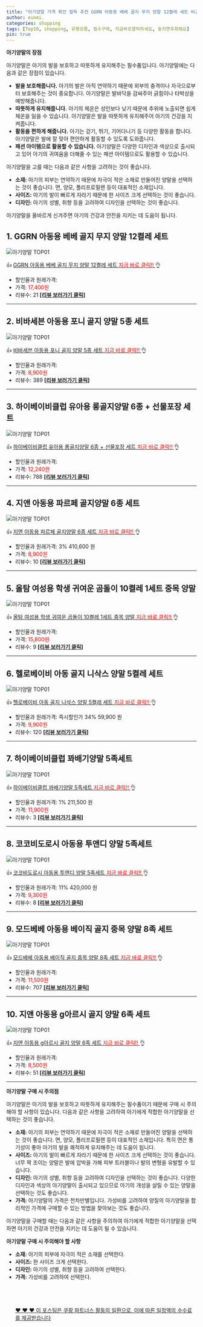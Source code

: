 ```yaml
---
title: "아기양말 가격 확인 필독 추천 GGRN 아동용 베베 골지 무지 양말 12켤레 세트 비교 장점 구매가이드"
author: eunmi.
categories: shopping
tags: [Top10, shopping, 유행상품, 필수구매, 지금바로클릭하세요, 놓치면후회해요]
pin: true
---
```

**아기양말의 장점**

아기양말은 아기의 발을 보호하고 따뜻하게 유지해주는 필수품입니다. 아기양말에는 다음과 같은 장점이 있습니다.

* **발을 보호해줍니다.** 아기의 발은 아직 연약하기 때문에 외부의 충격이나 자극으로부터 보호해주는 것이 중요합니다. 아기양말은 발바닥을 감싸주어 긁힘이나 타박상을 예방해줍니다.
* **따뜻하게 유지해줍니다.** 아기의 체온은 성인보다 낮기 때문에 추위에 노출되면 쉽게 체온을 잃을 수 있습니다. 아기양말은 발을 따뜻하게 유지해주어 아기의 건강을 지켜줍니다.
* **활동을 편하게 해줍니다.** 아기는 걷기, 뛰기, 기어다니기 등 다양한 활동을 합니다. 아기양말은 발에 잘 맞아 편안하게 활동할 수 있도록 도와줍니다.
* **패션 아이템으로 활용할 수 있습니다.** 아기양말은 다양한 디자인과 색상으로 출시되고 있어 아기의 귀여움을 더해줄 수 있는 패션 아이템으로도 활용할 수 있습니다.

아기양말을 고를 때는 다음과 같은 사항을 고려하는 것이 좋습니다.

* **소재:** 아기의 피부는 연약하기 때문에 자극이 적은 소재로 만들어진 양말을 선택하는 것이 좋습니다. 면, 양모, 폴리프로필렌 등이 대표적인 소재입니다.
* **사이즈:** 아기의 발이 빠르게 자라기 때문에 한 사이즈 크게 선택하는 것이 좋습니다.
* **디자인:** 아기의 성별, 취향 등을 고려하여 디자인을 선택하는 것이 좋습니다.

아기양말을 올바르게 신겨주면 아기의 건강과 안전을 지키는 데 도움이 됩니다.

   

## 1. GGRN 아동용 베베 골지 무지 양말 12켤레 세트

![아기양말 TOP01](https://thumbnail8.coupangcdn.com/thumbnails/remote/230x230ex/image/retail/images/1526668748748087-f0cffd1b-b85c-4c52-b22e-23bde9d0fb3e.jpg)


👍 [GGRN 아동용 베베 골지 무지 양말 12켤레 세트 <font color=red> 지금 바로 클릭!! </font> ](https://link.coupang.com/re/AFFSDP?lptag=AF3617701&subid=GithubCoopas&pageKey=5709777572&traceid=V0-153&itemId=9516483453&vendorItemId=83988801112) 👌 


- 할인율과 원래가격: 
- 가격: <span style='color:red'>17,400원</span>
- 리뷰수: 21  [**[리뷰 보러가기 클릭]**](https://link.coupang.com/re/AFFSDP?lptag=AF3617701&subid=GithubCoopas&pageKey=5709777572&traceid=V0-153&itemId=9516483453&vendorItemId=83988801112)

---


   

## 2. 비바세븐 아동용 포니 골지 양말 5종 세트

![아기양말 TOP01](https://thumbnail10.coupangcdn.com/thumbnails/remote/230x230ex/image/retail/images/2021/08/12/11/1/d5ba3836-0d49-4ffa-beef-21e95c01ef49.jpg)


👍 [비바세븐 아동용 포니 골지 양말 5종 세트 <font color=red> 지금 바로 클릭!! </font> ](https://link.coupang.com/re/AFFSDP?lptag=AF3617701&subid=GithubCoopas&pageKey=6010554053&traceid=V0-153&itemId=10903548851&vendorItemId=78183401875) 👌 


- 할인율과 원래가격: 
- 가격: <span style='color:red'>8,900원</span>
- 리뷰수: 389  [**[리뷰 보러가기 클릭]**](https://link.coupang.com/re/AFFSDP?lptag=AF3617701&subid=GithubCoopas&pageKey=6010554053&traceid=V0-153&itemId=10903548851&vendorItemId=78183401875)

---


   

## 3. 하이베이비클럽 유아용 롱골지양말 6종 + 선물포장 세트

![아기양말 TOP01](https://thumbnail6.coupangcdn.com/thumbnails/remote/230x230ex/image/rs_quotation_api/r2b1pxfj/869e8500c9ae4f7da6e228dce9cf0035.jpg)


👍 [하이베이비클럽 유아용 롱골지양말 6종 + 선물포장 세트 <font color=red> 지금 바로 클릭!! </font> ](https://link.coupang.com/re/AFFSDP?lptag=AF3617701&subid=GithubCoopas&pageKey=6063678164&traceid=V0-153&itemId=11162020450&vendorItemId=78440183519) 👌 


- 할인율과 원래가격: 
- 가격: <span style='color:red'>12,240원</span>
- 리뷰수: 788  [**[리뷰 보러가기 클릭]**](https://link.coupang.com/re/AFFSDP?lptag=AF3617701&subid=GithubCoopas&pageKey=6063678164&traceid=V0-153&itemId=11162020450&vendorItemId=78440183519)

---


   

## 4. 지앤 아동용 파르페 골지양말 6종 세트

![아기양말 TOP01](https://thumbnail10.coupangcdn.com/thumbnails/remote/230x230ex/image/retail/images/1320227903147107-b5457120-6aa1-4d3f-8359-4795ad60a2bd.jpg)


👍 [지앤 아동용 파르페 골지양말 6종 세트 <font color=red> 지금 바로 클릭!! </font> ](https://link.coupang.com/re/AFFSDP?lptag=AF3617701&subid=GithubCoopas&pageKey=281321384&traceid=V0-153&itemId=893078044&vendorItemId=5246098458) 👌 


- 할인율과 원래가격: 3%  410,600   원
- 가격: <span style='color:red'>8,900원</span>
- 리뷰수: 10  [**[리뷰 보러가기 클릭]**](https://link.coupang.com/re/AFFSDP?lptag=AF3617701&subid=GithubCoopas&pageKey=281321384&traceid=V0-153&itemId=893078044&vendorItemId=5246098458)

---


   

## 5. 올탐 여성용 학생 귀여운 곰돌이 10켤레 1세트 중목 양말

![아기양말 TOP01](https://thumbnail6.coupangcdn.com/thumbnails/remote/230x230ex/image/vendor_inventory/3c0c/c3611b7041a18f13823c40a83af4ecec1a05513bb2ff99297a0a5f98662b.jpg)


👍 [올탐 여성용 학생 귀여운 곰돌이 10켤레 1세트 중목 양말 <font color=red> 지금 바로 클릭!! </font> ](https://link.coupang.com/re/AFFSDP?lptag=AF3617701&subid=GithubCoopas&pageKey=7350636704&traceid=V0-153&itemId=18914462449&vendorItemId=86067300157) 👌 


- 할인율과 원래가격: 
- 가격: <span style='color:red'>15,800원</span>
- 리뷰수: 9  [**[리뷰 보러가기 클릭]**](https://link.coupang.com/re/AFFSDP?lptag=AF3617701&subid=GithubCoopas&pageKey=7350636704&traceid=V0-153&itemId=18914462449&vendorItemId=86067300157)

---


   

## 6. 헬로베이비 아동 골지 니삭스 양말 5켤레 세트

![아기양말 TOP01](https://thumbnail7.coupangcdn.com/thumbnails/remote/230x230ex/image/vendor_inventory/82e3/83f3d4c4704736e3e24a5c7611aae5fc204bc8e45cd53733ef4d675727d5.jpg)


👍 [헬로베이비 아동 골지 니삭스 양말 5켤레 세트 <font color=red> 지금 바로 클릭!! </font> ](https://link.coupang.com/re/AFFSDP?lptag=AF3617701&subid=GithubCoopas&pageKey=6067601945&traceid=V0-153&itemId=11186733486&vendorItemId=78464568733) 👌 


- 할인율과 원래가격: 즉시할인가 34%  59,900   원
- 가격: <span style='color:red'>9,900원</span>
- 리뷰수: 120  [**[리뷰 보러가기 클릭]**](https://link.coupang.com/re/AFFSDP?lptag=AF3617701&subid=GithubCoopas&pageKey=6067601945&traceid=V0-153&itemId=11186733486&vendorItemId=78464568733)

---


   

## 7. 하이베이비클럽 꽈배기양말 5족세트

![아기양말 TOP01](https://thumbnail6.coupangcdn.com/thumbnails/remote/230x230ex/image/retail/images/344079641630630-adc668f2-6abd-4aab-bf18-b8e049239d33.jpg)


👍 [하이베이비클럽 꽈배기양말 5족세트 <font color=red> 지금 바로 클릭!! </font> ](https://link.coupang.com/re/AFFSDP?lptag=AF3617701&subid=GithubCoopas&pageKey=1937330491&traceid=V0-153&itemId=3288663555&vendorItemId=71275631801) 👌 


- 할인율과 원래가격: 1%  211,500   원
- 가격: <span style='color:red'>11,900원</span>
- 리뷰수: 3  [**[리뷰 보러가기 클릭]**](https://link.coupang.com/re/AFFSDP?lptag=AF3617701&subid=GithubCoopas&pageKey=1937330491&traceid=V0-153&itemId=3288663555&vendorItemId=71275631801)

---


   

## 8. 코코비도로시 아동용 투앤디 양말 5족세트

![아기양말 TOP01](https://thumbnail9.coupangcdn.com/thumbnails/remote/230x230ex/image/retail/images/6687122437978027-aa629809-aa71-4380-b517-e719d6f428aa.jpg)


👍 [코코비도로시 아동용 투앤디 양말 5족세트 <font color=red> 지금 바로 클릭!! </font> ](https://link.coupang.com/re/AFFSDP?lptag=AF3617701&subid=GithubCoopas&pageKey=284940778&traceid=V0-153&itemId=904152137&vendorItemId=5265405110) 👌 


- 할인율과 원래가격: 11%  420,000   원
- 가격: <span style='color:red'>9,300원</span>
- 리뷰수: 8  [**[리뷰 보러가기 클릭]**](https://link.coupang.com/re/AFFSDP?lptag=AF3617701&subid=GithubCoopas&pageKey=284940778&traceid=V0-153&itemId=904152137&vendorItemId=5265405110)

---


   

## 9. 모드베베 아동용 베이직 골지 중목 양말 8족 세트

![아기양말 TOP01](https://thumbnail8.coupangcdn.com/thumbnails/remote/230x230ex/image/retail/images/2020/09/01/20/9/9dba1dd2-6318-437b-ad12-4b526c7aeffe.jpg)


👍 [모드베베 아동용 베이직 골지 중목 양말 8족 세트 <font color=red> 지금 바로 클릭!! </font> ](https://link.coupang.com/re/AFFSDP?lptag=AF3617701&subid=GithubCoopas&pageKey=2070093808&traceid=V0-153&itemId=3517320610&vendorItemId=71503440141) 👌 


- 할인율과 원래가격: 
- 가격: <span style='color:red'>11,500원</span>
- 리뷰수: 707  [**[리뷰 보러가기 클릭]**](https://link.coupang.com/re/AFFSDP?lptag=AF3617701&subid=GithubCoopas&pageKey=2070093808&traceid=V0-153&itemId=3517320610&vendorItemId=71503440141)

---


   

## 10. 지앤 아동용 g아르시 골지 양말 6족 세트

![아기양말 TOP01](https://thumbnail9.coupangcdn.com/thumbnails/remote/230x230ex/image/rs_quotation_api/lqqlqehp/d27f29c4eecf4d4f877dffd98b6439fc.jpg)


👍 [지앤 아동용 g아르시 골지 양말 6족 세트 <font color=red> 지금 바로 클릭!! </font> ](https://link.coupang.com/re/AFFSDP?lptag=AF3617701&subid=GithubCoopas&pageKey=5030951666&traceid=V0-153&itemId=6757181857&vendorItemId=74050041908) 👌 


- 할인율과 원래가격: 
- 가격: <span style='color:red'>8,500원</span>
- 리뷰수: 51  [**[리뷰 보러가기 클릭]**](https://link.coupang.com/re/AFFSDP?lptag=AF3617701&subid=GithubCoopas&pageKey=5030951666&traceid=V0-153&itemId=6757181857&vendorItemId=74050041908)

---
**아기양말 구매 시 주의점**

아기양말은 아기의 발을 보호하고 따뜻하게 유지해주는 필수품이기 때문에 구매 시 주의해야 할 사항이 있습니다. 다음과 같은 사항을 고려하여 아기에게 적합한 아기양말을 선택하는 것이 좋습니다.

* **소재:** 아기의 피부는 연약하기 때문에 자극이 적은 소재로 만들어진 양말을 선택하는 것이 좋습니다. 면, 양모, 폴리프로필렌 등이 대표적인 소재입니다. 특히 면은 통기성이 좋아 아기의 발을 쾌적하게 유지해주는 데 도움이 됩니다.
* **사이즈:** 아기의 발이 빠르게 자라기 때문에 한 사이즈 크게 선택하는 것이 좋습니다. 너무 꽉 조이는 양말은 발에 압박을 가해 피부 트러블이나 발의 변형을 유발할 수 있습니다.
* **디자인:** 아기의 성별, 취향 등을 고려하여 디자인을 선택하는 것이 좋습니다. 다양한 디자인과 색상의 아기양말이 출시되고 있으므로 아기의 개성을 살릴 수 있는 양말을 선택하는 것도 좋습니다.
* **가격:** 아기양말의 가격은 천차만별입니다. 가성비를 고려하여 양질의 아기양말을 합리적인 가격에 구매할 수 있는 방법을 찾아보는 것도 좋습니다.

아기양말을 구매할 때는 다음과 같은 사항을 주의하여 아기에게 적합한 아기양말을 선택하면 아기의 건강과 안전을 지키는 데 도움이 될 수 있습니다.

**아기양말 구매 시 주의해야 할 사항**

* **소재:** 아기의 피부에 자극이 적은 소재를 선택한다.
* **사이즈:** 한 사이즈 크게 선택한다.
* **디자인:** 아기의 성별, 취향 등을 고려하여 선택한다.
* **가격:** 가성비를 고려하여 선택한다.<br><br><br><br><br> [ ❤ ❤ ❤ 이 포스팅은 쿠팡 파트너스 활동의 일환으로, 이에 따른 일정액의 수수료를 제공받습니다](https://link.coupang.com/a/bcEFyh)